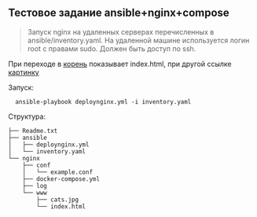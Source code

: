 Тестовое задание ansible+nginx+compose
--------------------------------------
> Запуск nginx на удаленных серверах перечисленных в ansible/inventory.yaml.
> На удаленной машине используется логин root с правами sudo.
> Должен быть доступ по ssh.

При переходе в [корень](http://167.99.41.253) показывает index.html, при другой ссылке [картинку](http://167.99.41.253/example)

Запуск:

      ansible-playbook deploynginx.yml -i inventory.yaml

Структура:

    ├── Readme.txt
    ├── ansible
    │   ├── deploynginx.yml
    │   └── inventory.yaml
    └── nginx
        ├── conf
        │   └── example.conf
        ├── docker-compose.yml
        ├── log
        └── www
            ├── cats.jpg
            └── index.html
